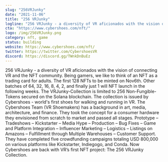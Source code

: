 ```yaml
---
slug: "256VRJunky"
date: "2021-11-06"
title: "256 VRJunky"
logline: "256 VRJunky - a diversity of VR aficionados with the vision of connecting VR and the NFT community. A trading card for adults."
cta: "https://www.cybershoes.com/nft/"
logo: /img/256VRJunky.png
category: nft, game
status: building
website: https://www.cybershoes.com/nft/
twitter: https://twitter.com/CybershoesVR
discord: https://discord.gg/TWnkDnBuEz
---
```


256 VRJunky - a diversity of VR aficionados with the vision of connecting VR and the NFT community. Being gamers, we like to think of an NFT as a trading card for adults.
The first 128 NFTs to be minted on Nov6th. Other batches of 64, 32, 16, 8, 4, 2, and finally just 1 will NFT launch in the following weeks. The VRJunky-Collection is limited to 256 Non-Fungible-Tokens secured on the Solana blockchain. 
The collection is issued by Cybershoes - world's first shoes for walking and running in VR. The Cybershoes Team (VR Shoemakers) has a background in art, media, architecture, and finance. They took the concept for a consumer hardware they envisioned from scratch to market and passed all stages. Prototype – Tradeshows – Kickstarter – Media Hype – Production – Bug Fixes – Game and Platform Integration – Influencer Marketing – Logistics – Listings on Amazons – Fulfillment through Multiple Warehouses – Customer Support. They have completed five crowdfunding campaigns totaling USD 800,000 on various platforms like Kickstarter, Indiegogo, and Conda. 
Now Cybershoes are back with VR’s first NFT project: The 256 VRJunky Collection.
